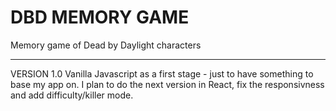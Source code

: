 # DBD MEMORY GAME
Memory game of Dead by Daylight characters


----------

VERSION 1.0
Vanilla Javascript as a first stage - just to have something to base my app on.
I plan to do the next version in React, fix the responsivness and add difficulty/killer mode.
